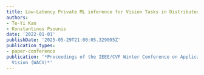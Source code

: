 ```yaml
---
title: Low‑Latency Private ML inference for Vision Tasks in Distributed Environments
authors:
- Te-Yi Kan
- Konstantinos Psounis
date: '2022-01-01'
publishDate: '2025-05-29T21:00:05.329005Z'
publication_types:
- paper-conference
publication: '*Proceedings of the IEEE/CVF Winter Conference on Applications of Computer
  Vision (WACV)*'
---
```

